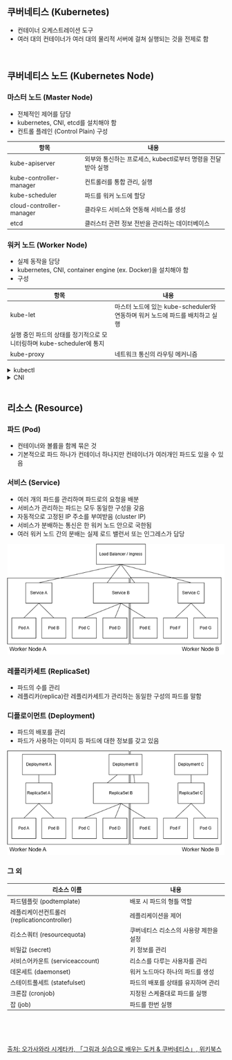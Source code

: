 <br />

## 쿠버네티스 (Kubernetes)

- 컨테이너 오케스트레이션 도구
- 여러 대의 컨테이너가 여러 대의 물리적 서버에 걸쳐 실행되는 것을 전제로 함

<br />

## 쿠버네티스 노드 (Kubernetes Node)

### 마스터 노드 (Master Node)

- 전체적인 제어를 담당
- kubernetes, CNI, etcd를 설치해야 함
- 컨트롤 플레인 (Control Plain) 구성

| 항목                     | 내용                                                         |
| ------------------------ | ------------------------------------------------------------ |
| kube-apiserver           | 외부와 통신하는 프로세스, kubectl로부터 명령을 전달받아 실행 |
| kube-controller-manager  | 컨트롤러를 통합 관리, 실행                                   |
| kube-scheduler           | 파드를 워커 노드에 할당                                      |
| cloud-controller-manager | 클라우드 서비스와 연동해 서비스를 생성                       |
| etcd                     | 클러스터 관련 정보 전반을 관리하는 데이터베이스              |

<p></p>

### 워커 노드 (Worker Node)

- 실제 동작을 담당
- kubernetes, CNI, container engine (ex. Docker)을 설치해야 함
- 구성

| 항목                                                                  | 내용                                                                          |
| --------------------------------------------------------------------- | ----------------------------------------------------------------------------- |
| kube-let                                                              | 마스터 노드에 있는 kube-scheduler와 연동하며 워커 노드에 파드를 배치하고 실행 |
| 실행 중인 파드의 상태를 정기적으로 모니터링하며 kube-scheduler에 통지 |
| kube-proxy                                                            | 네트워크 통신의 라우팅 메커니즘                                               |

<p></p>

<details>
  <summary>kubectl</summary>

- Kubernetes 클러스터를 관리하기 위한 명령줄 도구이며 관리자 컴퓨터에 설치해야 함

</details>

<details>
  <summary>CNI</summary>

- 컨테이너 네트워크를 설정하고 관리하는 표준 인터페이스 및 플러그인 시스템

- 쿠버네티스 클러스터에서 Pod 간 통신, 외부와의 통신, IP 할당 등을 담당하는 네트워크 모듈
</details>

<br />

## 리소스 (Resource)

### 파드 (Pod)

- 컨테이너와 볼륨을 함께 묶은 것
- 기본적으로 파드 하나가 컨테이너 하나지만 컨테이너가 여러개인 파드도 있을 수 있음

<p></p>

### 서비스 (Service)

- 여러 개의 파드를 관리하며 파드로의 요청을 배분
- 서비스가 관리하는 파드는 모두 동일한 구성을 갖음
- 자동적으로 고정된 IP 주소를 부여받음 (cluster IP)
- 서비스가 분배하는 통신은 한 워커 노드 안으로 국한됨
- 여러 워커 노드 간의 분배는 실제 로드 밸런서 또는 인그레스가 담당

![alt text](https://github.com/Heejinee3/Study/blob/master/CI%20CD/Kubernetes/Figure/Figure1.png?raw=true)

<p></p>

### 레플리카세트 (ReplicaSet)

- 파드의 수를 관리
- 레플리카(replica)란 레플리카세트가 관리하는 동일한 구성의 파드를 말함

<p></p>

### 디플로이먼트 (Deployment)

- 파드의 배포를 관리
- 파드가 사용하는 이미지 등 파드에 대한 정보를 갖고 있음

![alt text](https://github.com/Heejinee3/Study/blob/master/CI%20CD/Kubernetes/Figure/Figure2.png?raw=true)

<p></p>

### 그 외

| 리소스 이름                                  | 내용                                   |
| -------------------------------------------- | -------------------------------------- |
| 파드템플릿 (podtemplate)                     | 배포 시 파드의 형틀 역할               |
| 레플리케이션컨트롤러 (replicationcontroller) | 레플리케이션을 제어                    |
| 리소스쿼터 (resourcequota)                   | 쿠버네티스 리소스의 사용량 제한을 설정 |
| 비밀값 (secret)                              | 키 정보를 관리                         |
| 서비스어카운트 (serviceaccount)              | 리소스를 다루는 사용자를 관리          |
| 데몬세트 (daemonset)                         | 워커 노드마다 하나의 파드를 생성       |
| 스테이트풀세트 (statefulset)                 | 파드의 배포를 상태를 유지하며 관리     |
| 크론잡 (cronjob)                             | 지정된 스케줄대로 파드를 실행          |
| 잡 (job)                                     | 파드를 한번 실행                       |

<br />
<br />
<br />

[출처: 오가사와라 시게타카, 「그림과 실습으로 배우는 도커 & 쿠버네티스」, 위키북스](https://wikibook.co.kr/dkkb/)

<br />
